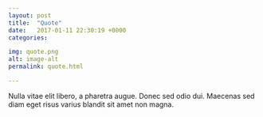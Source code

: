 ```yaml
---
layout: post
title:  "Quote"
date:   2017-01-11 22:30:19 +0000
categories: 

img: quote.png
alt: image-alt
permalink: quote.html

---
```


Nulla vitae elit libero, a pharetra augue. Donec sed odio dui. Maecenas sed diam eget risus varius blandit sit amet non magna. 
